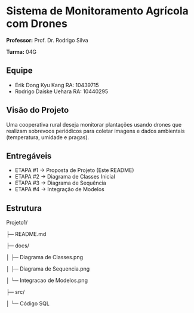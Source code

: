 # Sistema de Monitoramento Agrícola com Drones

**Professor:** Prof. Dr. Rodrigo Silva

**Turma:** 04G

## Equipe
- Erik Dong Kyu Kang RA: 10439715
- Rodrigo Daiske Uehara RA: 10440295

## Visão do Projeto
Uma cooperativa rural deseja monitorar plantações usando drones que realizam sobrevoos periódicos para coletar imagens e dados ambientais (temperatura, umidade e pragas).

## Entregáveis
- ETAPA #1 -> Proposta de Projeto (Este README)
- ETAPA #2 -> Diagrama de Classes Inicial
- ETAPA #3 -> Diagrama de Sequência
- ETAPA #4 -> Integração de Modelos

## Estrutura
Projeto1/

├─ README.md

├─ docs/

│ ├─ Diagrama de Classes.png

│ ├─ Diagrama de Sequencia.png

│ └─ Integracao de Modelos.png

├─ src/

│ └─ Código SQL
